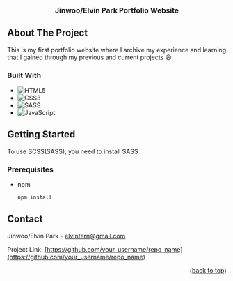<!-- PROJECT LOGO -->
<div align="center">
  <h3 align="center">Jinwoo/Elvin Park Portfolio Website</h3>
</div>

<!-- ABOUT THE PROJECT -->
## About The Project

This is my first portfolio website where I archive my experience and learning that I gained through my previous and current projects :smile:

### Built With

* ![HTML5](https://img.shields.io/badge/html5-%23E34F26.svg?style=for-the-badge&logo=html5&logoColor=white)
* ![CSS3](https://img.shields.io/badge/css3-%231572B6.svg?style=for-the-badge&logo=css3&logoColor=white)
* ![SASS](https://img.shields.io/badge/SASS-hotpink.svg?style=for-the-badge&logo=SASS&logoColor=white)
* ![JavaScript](https://img.shields.io/badge/javascript-%23323330.svg?style=for-the-badge&logo=javascript&logoColor=%23F7DF1E)

<!-- GETTING STARTED -->
## Getting Started

To use SCSS(SASS), you need to install SASS

### Prerequisites

* npm
  ```sh
  npm install
  ```
<!-- CONTACT -->
## Contact

Jinwoo/Elvin Park - elvintern@gmail.com

Project Link: [https://github.com/your_username/repo_name](https://github.com/your_username/repo_name)

<p align="right">(<a href="#readme-top">back to top</a>)</p>
